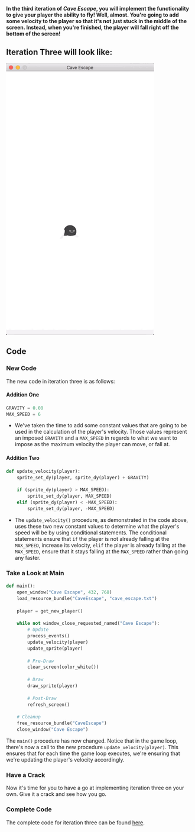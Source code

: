 __In the third iteration of *Cave Escape*, you will implement the functionality to give your player the ability to fly! Well, almost. You're going to add some velocity to the player so that it's not just stuck in the middle of the screen. Instead, when you're finished, the player will fall right off the bottom of the screen!__

## Iteration Three will look like:
![Iteration Three](https://raw.githubusercontent.com/itco-education/cave-escape/master/Documentation/Images/iteration_3.gif)

## Code

### New Code
The new code in iteration three is as follows:

#### Addition One
```python
GRAVITY = 0.08
MAX_SPEED = 6
```

- We've taken the time to add some constant values that are going to be used in the calculation of the player's velocity. Those values represent an imposed ```GRAVITY``` and a ```MAX_SPEED``` in regards to what we want to impose as the maximum velocity the player can move, or fall at.

#### Addition Two
```python
def update_velocity(player):
    sprite_set_dy(player, sprite_dy(player) + GRAVITY)

    if (sprite_dy(player) > MAX_SPEED):
        sprite_set_dy(player, MAX_SPEED)
    elif (sprite_dy(player) < -MAX_SPEED):
        sprite_set_dy(player, -MAX_SPEED)
```

- The ```update_velocity()``` procedure, as demonstrated in the code above, uses these two new constant values to determine what the player's speed will be by using conditional statements. The conditional statements ensure that ```if``` the player is not already falling at the ```MAX_SPEED```, increase its velocity, ```elif``` the player is already falling at the ```MAX_SPEED```, ensure that it stays falling at the ```MAX_SPEED``` rather than going any faster.

### Take a Look at Main
```python
def main():
    open_window("Cave Escape", 432, 768)
    load_resource_bundle("CaveEscape", "cave_escape.txt")

    player = get_new_player()

    while not window_close_requested_named("Cave Escape"):
        # Update
        process_events()
        update_velocity(player)
        update_sprite(player)

        # Pre-Draw
        clear_screen(color_white())

        # Draw
        draw_sprite(player)

        # Post-Draw
        refresh_screen()

    # Cleanup
    free_resource_bundle("CaveEscape")
    close_window("Cave Escape")
```

The ```main()``` procedure has now changed. Notice that in the game loop, there's now a call to the new procedure ```update_velocity(player)```. This ensures that for each time the game loop executes, we're ensuring that we're updating the player's velocity accordingly.

### Have a Crack
Now it's time for you to have a go at implementing iteration three on your own. Give it a crack and see how you go.

### Complete Code
The complete code for iteration three can be found [here](https://raw.githubusercontent.com/itco-education/cave-escape/master/CPP/cave_escape_3.cpp).
